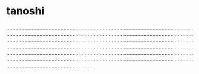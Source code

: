 # tanoshi
..................................................................................................................................................................................................................................................................................................................................................................................................................................................................................................................................................................................................................................................................................................................................................................................................................................